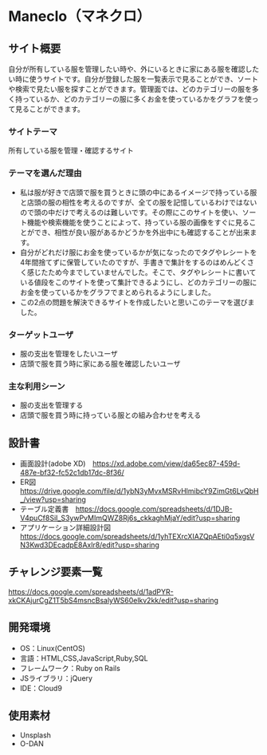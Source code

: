 # Maneclo（マネクロ）

## サイト概要
自分が所有している服を管理したい時や、外にいるときに家にある服を確認したい時に使うサイトです。自分が登録した服を一覧表示で見ることができ、ソートや検索で見たい服を探すことができます。管理面では、どのカテゴリーの服を多く持っているか、どのカテゴリーの服に多くお金を使っているかをグラフを使って見ることができます。

### サイトテーマ
所有している服を管理・確認するサイト

### テーマを選んだ理由
- 私は服が好きで店頭で服を買うときに頭の中にあるイメージで持っている服と店頭の服の相性を考えるのですが、全ての服を記憶しているわけではないので頭の中だけで考えるのは難しいです。その際にこのサイトを使い、ソート機能や検索機能を使うことによって、持っている服の画像をすぐに見ることができ、相性が良い服があるかどうかを外出中にも確認することが出来ます。
- 自分がどれだけ服にお金を使っているかが気になったのでタグやレシートを4年間捨てずに保管していたのですが、手書きで集計をするのはめんどくさく感じたため今までしていませんでした。そこで、タグやレシートに書いている値段をこのサイトを使って集計できるようにし、どのカテゴリーの服にお金を使っているかをグラフでまとめられるようにしました。
- この2点の問題を解決できるサイトを作成したいと思いこのテーマを選びました。

### ターゲットユーザ
- 服の支出を管理をしたいユーザ
- 店頭で服を買う時に家にある服を確認したいユーザ

### 主な利用シーン
- 服の支出を管理する
- 店頭で服を買う時に持っている服との組み合わせを考える

## 設計書
- 画面設計(adobe XD)　https://xd.adobe.com/view/da65ec87-459d-487e-bf32-fc52c1db17dc-8f36/
- ER図　https://drive.google.com/file/d/1ybN3yMvxMSRvHlmibcY9ZimGt6LvQbH_/view?usp=sharing
- テーブル定義書　https://docs.google.com/spreadsheets/d/1DJB-V4puCf8SiI_S3ywPvMImQWZ8Rj6s_ckkaghMjaY/edit?usp=sharing
- アプリケーション詳細設計図　https://docs.google.com/spreadsheets/d/1yhTEXrcXIAZQpAEti0q5xgsVN3Kwd3DEcadpE8Axlr8/edit?usp=sharing

## チャレンジ要素一覧
https://docs.google.com/spreadsheets/d/1adPYR-xkCKAjurCgZ1T5bS4msncBsalyWS60elkv2kk/edit?usp=sharing

## 開発環境
- OS：Linux(CentOS)
- 言語：HTML,CSS,JavaScript,Ruby,SQL
- フレームワーク：Ruby on Rails
- JSライブラリ：jQuery
- IDE：Cloud9

## 使用素材
- Unsplash
- O-DAN
